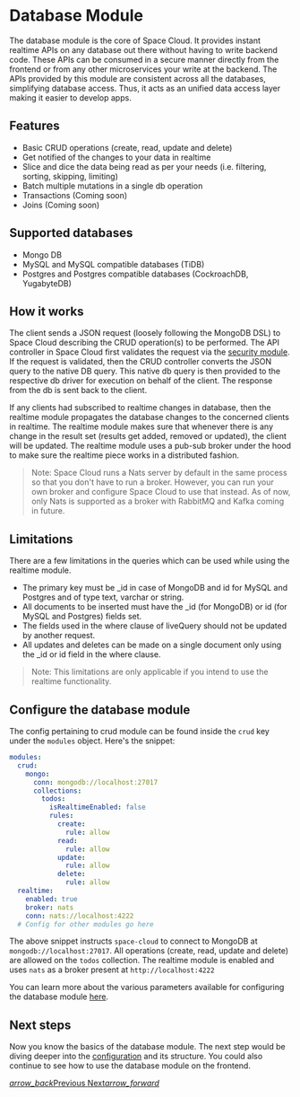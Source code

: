 # Database Module

The database module is the core of Space Cloud. It provides instant realtime APIs on any database out there without having to write backend code. These APIs can be consumed in a secure manner directly from the frontend or from any other microservices your write at the backend. The APIs provided by this module are consistent across all the databases, simplifying database access. Thus, it acts as an unified data access layer making it easier to develop apps.

## Features

- Basic CRUD operations (create, read, update and delete)
- Get notified of the changes to your data in realtime
- Slice and dice the data being read as per your needs (i.e. filtering, sorting, skipping, limiting)
- Batch multiple mutations in a single db operation
- Transactions (Coming soon)
- Joins (Coming soon)

## Supported databases

- Mongo DB
- MySQL and MySQL compatible databases (TiDB)
- Postgres and Postgres compatible databases (CockroachDB, YugabyteDB)

## How it works

The client sends a JSON request (loosely following the MongoDB DSL) to Space Cloud describing the CRUD operation(s) to be performed. The API controller in Space Cloud first validates the request via the [security module](/docs/security). If the request is validated, then the CRUD controller converts the JSON query to the native DB query. This native db query is then provided to the respective db driver for execution on behalf of the client. The response from the db is sent back to the client.

If any clients had subscribed to realtime changes in database, then the realtime module propagates the database changes to the concerned clients in realtime. The realtime module makes sure that whenever there is any change in the result set (results get added, removed or updated), the client will be updated. The realtime module uses a pub-sub broker under the hood to make sure the realtime piece works in a distributed fashion.

> Note: Space Cloud runs a Nats server by default in the same process so that you don't have to run a broker. However, you can run your own broker and configure Space Cloud to use that instead. As of now, only Nats is supported as a broker with RabbitMQ and Kafka coming in future. 

## Limitations

There are a few limitations in the queries which can be used while using the realtime module.

- The primary key must be _id in case of MongoDB and id for MySQL and Postgres and of type text, varchar or string.
- All documents to be inserted must have the _id (for MongoDB) or id (for MySQL and Postgres) fields set.
- The fields used in the where clause of liveQuery should not be updated by another request.
- All updates and deletes can be made on a single document only using the _id or id field in the where clause.

> Note: This limitations are only applicable if you intend to use the realtime functionality.

## Configure the database module

The config pertaining to crud module can be found inside the `crud` key under the `modules` object. Here's the snippet:

```yaml
modules:
  crud:
    mongo:
      conn: mongodb://localhost:27017
      collections:
        todos:
          isRealtimeEnabled: false
          rules:
            create:
              rule: allow
            read:
              rule: allow
            update:
              rule: allow
            delete:
              rule: allow
  realtime:
    enabled: true
    broker: nats
    conn: nats://localhost:4222
  # Config for other modules go here
```

The above snippet instructs `space-cloud` to connect to MongoDB at `mongodb://localhost:27017`. All operations (create, read, update and delete) are allowed on the `todos` collection. The realtime module is enabled and uses `nats` as a broker present at `http://localhost:4222`

You can learn more about the various parameters available for configuring the database module [here](/docs/database/config).

## Next steps

Now you know the basics of the database module. The next step would be diving deeper into the [configuration](/docs/database/config) and its structure. You could also continue to see how to use the database module on the frontend.

<div class="btns-wrapper">
  <a href="/docs/user-management/overview" class="waves-effect waves-light btn primary-btn-border btn-small">
    <i class="material-icons btn-with-icon">arrow_back</i>Previous
  </a>
  <a href="/docs/database/create" class="waves-effect waves-light btn primary-btn-fill btn-small">
    Next<i class="material-icons btn-with-icon">arrow_forward</i>
  </a>
</div>
